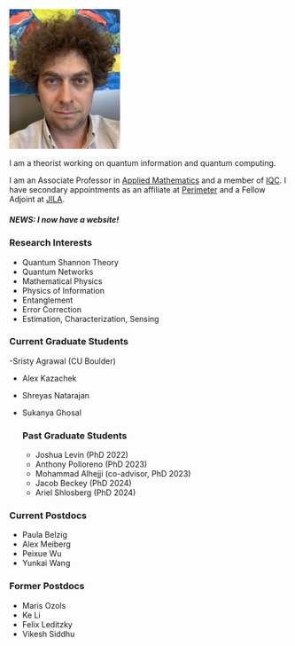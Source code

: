 



<img src="GSBS-Self.jpeg" alt="Profile Picture" width="200" >




I am a theorist working on quantum information and quantum computing. 

I am an Associate Professor in [Applied Mathematics](https://uwaterloo.ca/applied-mathematics/) and a member of [IQC](https://uwaterloo.ca/institute-for-quantum-computing).  I have secondary appointments as an affiliate at [Perimeter](https://perimeterinstitute.ca/) and a Fellow Adjoint at [JILA](https://jila.colorado.edu/). 
 

##### NEWS: I now have a website!

### Research Interests
- Quantum Shannon Theory
- Quantum Networks
- Mathematical Physics
- Physics of Information
- Entanglement
- Error Correction
- Estimation, Characterization, Sensing


### Current Graduate Students
-Sristy Agrawal (CU Boulder)
- Alex Kazachek
- Shreyas Natarajan
- Sukanya Ghosal

  ### Past Graduate Students
  - Joshua Levin (PhD 2022)
  - Anthony Polloreno (PhD 2023)
  - Mohammad Alhejji (co-advisor, PhD 2023)
  - Jacob Beckey (PhD 2024)
  - Ariel Shlosberg (PhD 2024)
 
### Current Postdocs
- Paula Belzig
- Alex Meiberg
- Peixue Wu
- Yunkai Wang

### Former Postdocs
- Maris Ozols
- Ke Li
- Felix Leditzky
- Vikesh Siddhu
  



